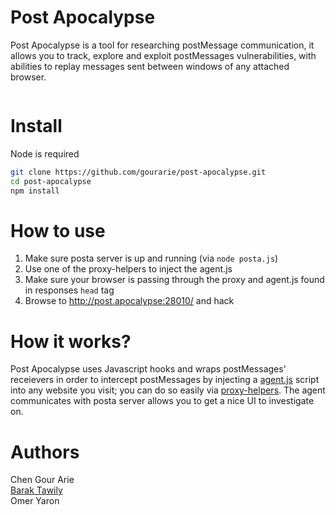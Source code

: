 # Post Apocalypse
Post Apocalypse is a tool for researching postMessage communication, it allows you to track, explore and exploit postMessages vulnerabilities, with abilities to replay messages sent between windows of any attached browser.

<img>

# Install
Node is required
```bash
git clone https://github.com/gourarie/post-apocalypse.git
cd post-apocalypse
npm install
```

# How to use
1. Make sure posta server is up and running (via `node posta.js`)
2. Use one of the proxy-helpers to inject the agent.js
3. Make sure your browser is passing through the proxy and agent.js found in responses `head` tag
4. Browse to http://post.apocalypse:28010/ and hack

# How it works? 
Post Apocalypse uses Javascript hooks and wraps postMessages' receievers in order to intercept postMessages by injecting a [agent.js](https://github.com/gourarie/post-apocalypse/blob/master/src/agent.js) script into any website you visit; you can do so easily via [proxy-helpers](https://github.com/gourarie/post-apocalypse/tree/master/proxy-helpers).
The agent communicates with posta server allows you to get a nice UI to investigate on.

# Authors
Chen Gour Arie<br>
[Barak Tawily](https://quitten.github.io/)<br>
Omer Yaron